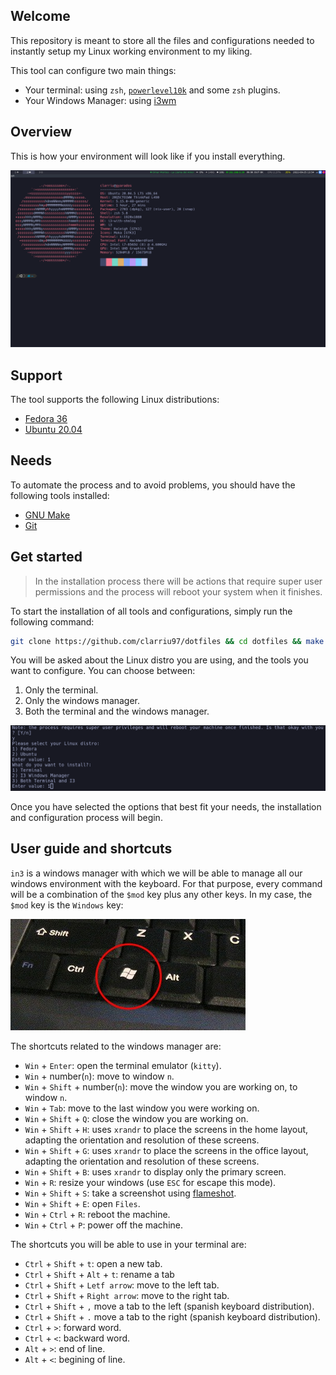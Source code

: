 
## Welcome

This repository is meant to store all the files and configurations needed to instantly setup my Linux working environment to my liking.

This tool can configure two main things:

- Your terminal: using `zsh`, [`powerlevel10k`](https://github.com/romkatv/powerlevel10k) and some `zsh` plugins.
- Your Windows Manager: using [i3wm](https://i3wm.org/)

## Overview

This is how your environment will look like if you install everything.

![terminal](images/terminal.png)

## Support

The tool supports the following Linux distributions:

- [Fedora 36](https://getfedora.org/)
- [Ubuntu 20.04](https://ubuntu.com/)

## Needs

To automate the process and to avoid problems, you should have the following tools installed:

- [GNU Make](https://www.gnu.org/software/make/)
- [Git](https://git-scm.com/)

## Get started

> In the installation process there will be actions that require super user permissions
> and the process will reboot your system when it finishes.

To start the installation of all tools and configurations, simply run the following command:

```bash
git clone https://github.com/clarriu97/dotfiles && cd dotfiles && make -s setup-env
```

You will be asked about the Linux distro you are using, and the tools you want to configure.
You can choose between:

1. Only the terminal.
2. Only the windows manager.
3. Both the terminal and the windows manager.

![example_questions](images/example_questions.png)

Once you have selected the options that best fit your needs, the installation and
configuration process will begin.

## User guide and shortcuts

`in3` is a windows manager with which we will be able to manage all our windows environment
with the keyboard. For that purpose, every command will be a combination of the `$mod` key plus
any other keys. In my case, the `$mod` key is the `Windows` key:

![winkey](images/win_key.jpg)

The shortcuts related to the windows manager are:

- `Win` + `Enter`: open the terminal emulator (`kitty`).
- `Win` + number(`n`): move to window `n`.
- `Win` + `Shift` + number(`n`): move the window you are working on, to window `n`.
- `Win` + `Tab`: move to the last window you were working on.
- `Win` + `Shift` + `Q`: close the window you are working on.
- `Win` + `Shift` + `H`: uses `xrandr` to place the screens in the home layout, adapting the orientation and resolution of these screens.
- `Win` + `Shift` + `G`: uses `xrandr` to place the screens in the office layout, adapting the orientation and resolution of these screens.
- `Win` + `Shift` + `B`: uses `xrandr` to display only the primary screen.
- `Win` + `R`: resize your windows (use `ESC` for escape this mode).
- `Win` + `Shift` + `S`: take a screenshot using [flameshot](https://github.com/flameshot-org/flameshot).
- `Win` + `Shift` + `E`: open `Files`.
- `Win` + `Ctrl` + `R`: reboot the machine.
- `Win` + `Ctrl` + `P`: power off the machine.

The shortcuts you will be able to use in your terminal are:
- `Ctrl` + `Shift` + `t`: open a new tab.
- `Ctrl` + `Shift` + `Alt` + `t`: rename a tab
- `Ctrl` + `Shift` + `Letf arrow`: move to the left tab.
- `Ctrl` + `Shift` + `Right arrow`: move to the right tab.
- `Ctrl` + `Shift` + `,` move a tab to the left (spanish keyboard distribution).
- `Ctrl` + `Shift` + `.` move a tab to the right (spanish keyboard distribution).
- `Ctrl` + `>`: forward word.
- `Ctrl` + `<`: backward word.
- `Alt` + `>`: end of line.
- `Alt` + `<`: begining of line.
